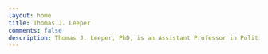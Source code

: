 ```yaml
---
layout: home
title: Thomas J. Leeper
comments: false
description: Thomas J. Leeper, PhD, is an Assistant Professor in Political Behaviour in the Department of Government at the London School of Economics and Political Science. His research focuses on how political attitudes reflect an interaction between the broader information environment and citizens' individual-level traits, psychology, and behavior.
---
```


